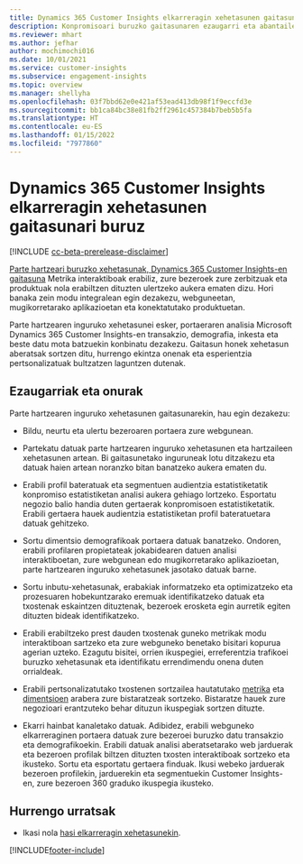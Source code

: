 ```yaml
---
title: Dynamics 365 Customer Insights elkarreragin xehetasunen gaitasunari buruz
description: Konpromisoari buruzko gaitasunaren ezaugarri eta abantailen sarrera.
ms.reviewer: mhart
ms.author: jefhar
author: mochimochi016
ms.date: 10/01/2021
ms.service: customer-insights
ms.subservice: engagement-insights
ms.topic: overview
ms.manager: shellyha
ms.openlocfilehash: 03f7bbd62e0e421af53ead413db98f1f9eccfd3e
ms.sourcegitcommit: bb1ca84bc38e81fb2ff2961c457384b7beb5b5fa
ms.translationtype: HT
ms.contentlocale: eu-ES
ms.lasthandoff: 01/15/2022
ms.locfileid: "7977860"
---
```

# <a name="about-dynamics-365-customer-insights-engagement-insights-capability"></a>Dynamics 365 Customer Insights elkarreragin xehetasunen gaitasunari buruz 

[!INCLUDE [cc-beta-prerelease-disclaimer](includes/cc-beta-prerelease-disclaimer.md)]

[Parte hartzeari buruzko xehetasunak, Dynamics 365 Customer Insights-en gaitasuna](https://dynamics.microsoft.com/ai/customer-insights/engagement-insights-capability/) Metrika interaktiboak erabiliz, zure bezeroek zure zerbitzuak eta produktuak nola erabiltzen dituzten ulertzeko aukera ematen dizu. Hori banaka zein modu integralean egin dezakezu, webguneetan, mugikorretarako aplikazioetan eta konektatutako produktuetan.

Parte hartzearen inguruko xehetasunei esker, portaeraren analisia Microsoft Dynamics 365 Customer Insights-en transakzio, demografia, inkesta eta beste datu mota batzuekin konbinatu dezakezu. Gaitasun honek xehetasun aberatsak sortzen ditu, hurrengo ekintza onenak eta esperientzia pertsonalizatuak bultzatzen laguntzen dutenak.

## <a name="features-and-benefits"></a>Ezaugarriak eta onurak

Parte hartzearen inguruko xehetasunen gaitasunarekin, hau egin dezakezu:

- Bildu, neurtu eta ulertu bezeroaren portaera zure webgunean.

- Partekatu datuak parte hartzearen inguruko xehetasunen eta hartzaileen xehetasunen artean. Bi gaitasunetako inguruneak lotu ditzakezu eta datuak haien artean noranzko bitan banatzeko aukera ematen du.

- Erabili profil bateratuak eta segmentuen audientzia estatistiketatik konpromiso estatistiketan analisi aukera gehiago lortzeko. Esportatu negozio balio handia duten gertaerak konpromisoen estatistiketatik. Erabili gertaera hauek audientzia estatistiketan profil bateratuetara datuak gehitzeko.

- Sortu dimentsio demografikoak portaera datuak banatzeko. Ondoren, erabili profilaren propietateak jokabidearen datuen analisi interaktiboetan, zure webgunean edo mugikorretarako aplikazioetan, parte hartzearen inguruko xehetasunek jasotako datuak barne.

- Sortu inbutu-xehetasunak, erabakiak informatzeko eta optimizatzeko eta prozesuaren hobekuntzarako eremuak identifikatzeko datuak eta txostenak eskaintzen dituztenak, bezeroek erosketa egin aurretik egiten dituzten bideak identifikatzeko. 

-  Erabili erabiltzeko prest dauden txostenak guneko metrikak modu interaktiboan sartzeko eta zure webguneko benetako bisitari kopurua agerian uzteko. Ezagutu bisitei, orrien ikuspegiei, erreferentzia trafikoei buruzko xehetasunak eta identifikatu errendimendu onena duten orrialdeak.

- Erabili pertsonalizatutako txostenen sortzailea hautatutako [metrika](glossary.md) eta [dimentsioen](glossary.md) arabera zure bistaratzeak sortzeko. Bistaratze hauek zure negozioari erantzuteko behar dituzun ikuspegiak sortzen dituzte.

- Ekarri hainbat kanaletako datuak. Adibidez, erabili webguneko elkarreraginen portaera datuak zure bezeroei buruzko datu transakzio eta demografikoekin. Erabili datuak analisi aberatsetarako web jarduerak eta bezeroen profilak biltzen dituzten txosten interaktiboak sortzeko eta ikusteko. Sortu eta esportatu gertaera finduak. Ikusi webeko jarduerak bezeroen profilekin, jarduerekin eta segmentuekin Customer Insights-en, zure bezeroen 360 graduko ikuspegia ikusteko.

## <a name="next-steps"></a>Hurrengo urratsak

- Ikasi nola [hasi elkarreragin xehetasunekin](get-started.md).


[!INCLUDE[footer-include](../includes/footer-banner.md)]
